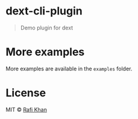 # dext-cli-plugin

> Demo plugin for dext

# More examples

More examples are available in the `examples` folder.

# License

MIT © [Rafi Khan](https://github.com/z3t0)